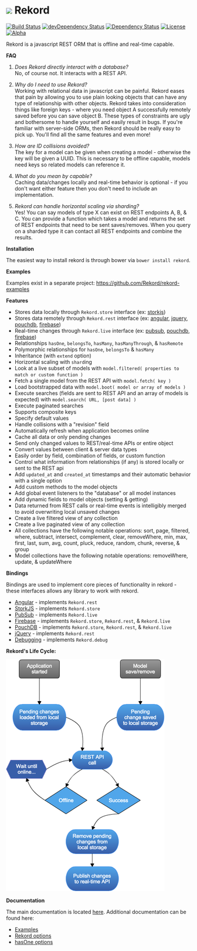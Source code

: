 # <img src="https://raw.githubusercontent.com/Rekord/rekord/master/images/rekord-color.png" width="60"> Rekord

[![Build Status](https://travis-ci.org/Rekord/rekord.svg?branch=master)](https://travis-ci.org/Rekord/rekord)
[![devDependency Status](https://david-dm.org/Rekord/rekord/dev-status.svg)](https://david-dm.org/Rekord/rekord#info=devDependencies)
[![Dependency Status](https://david-dm.org/Rekord/rekord.svg)](https://david-dm.org/Rekord/rekord)
[![License](https://img.shields.io/badge/license-MIT-blue.svg)](https://github.com/Rekord/rekord/blob/master/LICENSE)
[![Alpha](https://img.shields.io/badge/State-Alpha-orange.svg)]()

Rekord is a javascript REST ORM that is offline and real-time capable.

**FAQ**

1. *Does Rekord directly interact with a database?*  
No, of course not. It interacts with a REST API.

2. *Why do I need to use Rekord?*  
Working with relational data in javascript can be painful. Rekord eases that pain by allowing you to use plain looking objects that can have any type of relationship with other objects. Rekord takes into consideration things like foreign keys - where you need object A successfully remotely saved before you can save object B. These types of constraints are ugly and bothersome to handle yourself and easily result in bugs. If you're familiar with server-side ORMs, then Rekord should be really easy to pick up. You'll find all the same features and even more!

3. *How are ID collisions avoided?*  
The key for a model can be given when creating a model - otherwise the key will be given a UUID. This is necessary to be offline capable, models need keys so related models can reference it.

4. *What do you mean by capable?*  
Caching data/changes locally and real-time behavior is optional - if you don't want either feature then you don't need to include an implementation.

5. *Rekord can handle horizontal scaling via sharding?*  
Yes! You can say models of type X can exist on REST endpoints A, B, & C. You can provide a function which takes a model and returns the set of REST endpoints that need to be sent saves/removes. When you query on a sharded type it can contact all REST endpoints and combine the results.

**Installation**

The easiest way to install rekord is through bower via `bower install rekord`.

**Examples**

Examples exist in a separate project: https://github.com/Rekord/rekord-examples

**Features**
- Stores data locally through `Rekord.store` interface (ex: [storkjs](https://github.com/Rekord/rekord-storkjs))
- Stores data remotely through `Rekord.rest` interface (ex: [angular](https://github.com/Rekord/rekord-angular), [jquery](https://github.com/Rekord/rekord-jquery), [pouchdb](https://github.com/Rekord/rekord-pouchdb), [firebase](https://github.com/Rekord/rekord-firebase))
- Real-time changes through `Rekord.live` interface (ex: [pubsub](https://github.com/Rekord/rekord-pubsub), [pouchdb](https://github.com/Rekord/rekord-pouchdb), [firebase](https://github.com/Rekord/rekord-firebase))
- Relationships `hasOne`, `belongsTo`, `hasMany`, `hasManyThrough`, & `hasRemote`
- Polymorphic relationships for `hasOne`, `belongsTo` & `hasMany`
- Inheritance (with `extend` option)
- Horizontal scaling with `shard`ing
- Look at a live subset of models with `model.filtered( properties to match or custom function )`
- Fetch a single model from the REST API with `model.fetch( key )`
- Load bootstrapped data with `model.boot( model or array of models )`
- Execute searches (fields are sent to REST API and an array of models is expected) with `model.search( URL, [post data] )`
- Execute paginated searches
- Supports composite keys
- Specify default values
- Handle collisions with a "revision" field
- Automatically refresh when application becomes online
- Cache all data or only pending changes
- Send only changed values to REST/real-time APIs or entire object
- Convert values between client & server data types
- Easily order by field, combination of fields, or custom function
- Control what information from relationships (if any) is stored locally or sent to the REST api
- Add `updated_at` and `created_at` timestamps and their automatic behavior with a single option
- Add custom methods to the model objects
- Add global event listeners to the "database" or all model instances
- Add dynamic fields to model objects (setting & getting)
- Data returned from REST calls or real-time events is intelligibly merged to avoid overwriting local unsaved changes  
- Create a live filtered view of any collection
- Create a live paginated view of any collection
- All collections have the following notable operations: sort, page, filtered, where, subtract, intersect, complement, clear, removeWhere, min, max, first, last, sum, avg, count, pluck, reduce, random, chunk, reverse, & group
- Model collections have the following notable operations: removeWhere, update, & updateWhere

**Bindings**

Bindings are used to implement core pieces of functionality in rekord - these interfaces allows any library to work with rekord.

- [Angular](https://github.com/Rekord/rekord-angular) - implements `Rekord.rest`
- [StorkJS](https://github.com/Rekord/rekord-storkjs) - implements `Rekord.store`
- [PubSub](https://github.com/Rekord/rekord-pubsub) - implements `Rekord.live`
- [Firebase](https://github.com/Rekord/rekord-firebase) - implements `Rekord.store`, `Rekord.rest`, & `Rekord.live`
- [PouchDB](https://github.com/Rekord/rekord-pouchdb) - implements `Rekord.store`, `Rekord.rest`, & `Rekord.live`
- [jQuery](https://github.com/Rekord/rekord-jquery) - implements `Rekord.rest`
- [Debugging](https://github.com/Rekord/rekord-debug) - implements `Rekord.debug`

**Rekord's Life Cycle:**

![Rekord Life Cycle](images/rekord-life-cycle.png)

**Documentation**

The main documentation is located [here](http://rekord.github.io/rekord/docs/). Additional documentation can be found here:

- [Examples](docs/Examples.md)
- [Rekord options](docs/Rekord-Options.md)
- [hasOne options](docs/HasOne-Options.md)
